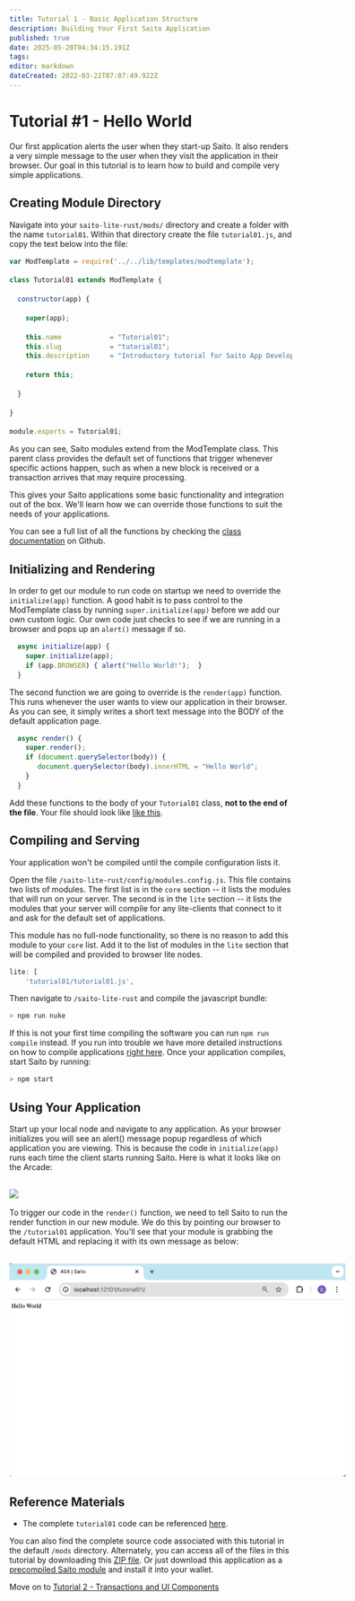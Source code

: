 ```yaml
---
title: Tutorial 1 - Basic Application Structure
description: Building Your First Saito Application
published: true
date: 2025-05-20T04:34:15.191Z
tags: 
editor: markdown
dateCreated: 2022-03-22T07:07:49.922Z
---
```


# Tutorial #1 - Hello World

Our first application alerts the user when they start-up Saito. It also renders a very simple message to the user when they visit the application in their browser. Our goal in this tutorial is to learn how to build and compile very simple applications.


## Creating Module Directory

Navigate into your ```saito-lite-rust/mods/``` directory and create a folder with the name ```tutorial01```. Within that directory create the file ```tutorial01.js```, and copy the text below into the file:

```js
var ModTemplate = require('../../lib/templates/modtemplate');

class Tutorial01 extends ModTemplate {

  constructor(app) {

    super(app);

    this.name            = "Tutorial01";
    this.slug            = "tutorial01";
    this.description     = "Introductory tutorial for Saito App Development";

    return this;

  }

}

module.exports = Tutorial01;
```

As you can see, Saito modules extend from the ModTemplate class. This parent class provides the default set of functions that trigger whenever specific actions happen, such as when a new block is received or a transaction arrives that may require processing.

This gives your Saito applications some basic functionality and integration out of the box. We'll learn how we can override those functions to suit the needs of your applications.

You can see a full list of all the functions by checking the [class documentation](https://github.com/SaitoTech/saito-lite-rust/blob/master/lib/templates/modtemplate.js) on Github.


## Initializing and Rendering

In order to get our module to run code on startup we need to override the `initialize(app)` function. A good habit is to pass control to the ModTemplate class by running `super.initialize(app)` before we add our own custom logic. Our own code just checks to see if we are running in a browser and pops up an `alert()` message if so.

```js
  async initialize(app) { 
    super.initialize(app);
    if (app.BROWSER) { alert("Hello World!");  }
  }
```

The second function we are going to override is the ```render(app)``` function. This runs whenever the user wants to view our application in their browser. As you can see, it simply writes a short text message into the BODY of the default application page.

```js
  async render() { 
    super.render();
    if (document.querySelector(body)) {
       document.querySelector(body).innerHTML = "Hello World";  
    }
  }
```

Add these functions to the body of your `Tutorial01` class, **not to the end of the file**. Your file should look like [like this](https://github.com/SaitoTech/saito-lite-rust/blob/master/mods/tutorial01/tutorial01.js).

## Compiling and Serving

Your application won't be compiled until the compile configuration lists it.

Open the file `/saito-lite-rust/config/modules.config.js`. This file contains two lists of modules. The first list is in the `core` section -- it lists the modules that will run on your server. The second is in the `lite` section -- it lists the modules that your server will compile for any lite-clients that connect to it and ask for the default set of applications.

This module has no full-node functionality, so there is no reason to add this module to your `core` list. Add it to the list of modules in the `lite` section that will be compiled and provided to browser lite nodes.

```js
lite: [
    'tutorial01/tutorial01.js',
```

Then navigate to `/saito-lite-rust` and compile the javascript bundle:

```bash
> npm run nuke
```

If this is not your first time compiling the software you can run `npm run compile` instead. If you run into trouble we have more detailed instructions on how to compile applications [right here](https://wiki.saito.io/en/tech/installation#configuration). Once your application compiles, start Saito by running:

```bash
> npm start
```


## Using Your Application

Start up your local node and navigate to any application. As your browser initializes you will see an alert() message popup regardless of which application you are viewing. This is because the code in `initialize(app)` runs each time the client starts running Saito. Here is what it looks like on the Arcade:

<br />
<img src="/tutorials/01/arcade.png" style="max-width:600px" />

To trigger our code in the `render()` function, we need to tell Saito to run the render function in our new module. We do this by pointing our browser to the `/tutorial01` application. You'll see that your module is grabbing the default HTML and replacing it with its own message as below:

<br />
<img src="/tutorials/01/render.png" style="max-width:600px" />

## Reference Materials

- The complete `tutorial01` code can be referenced [here](https://github.com/SaitoTech/saito-lite-rust/blob/master/mods/tutorial01).

You can also find the complete source code associated with this tutorial in the default `/mods` directory.  Alternately, you can access all of the files in this tutorial by downloading this [ZIP file](/tutorial01_(2).zip). Or just download this application as a [precompiled Saito module](/) and install it into your wallet.

Move on to [Tutorial 2 - Transactions and UI Components](/tech/tutorials/02)
